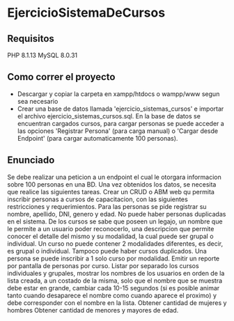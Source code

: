 # EjercicioSistemaDeCursos

## Requisitos
PHP 8.1.13
MySQL 8.0.31

## Como correr el proyecto
- Descargar y copiar la carpeta en xampp/htdocs o wampp/www segun sea necesario
- Crear una base de datos llamada 'ejercicio_sistemas_cursos' e importar el archivo ejercicio_sistemas_cursos.sql. 
En la base de datos se encuentran cargados cursos, para cargar personas se puede acceder a las opciones 'Registrar Persona' (para carga manual) o 'Cargar desde Endpoint' (para cargar automaticamente 100 personas).

## Enunciado
Se debe realizar una peticion a un endpoint el cual le otorgara informacion sobre 100 personas en una BD.
Una vez obtenidos los datos, se necesita que realice las siguientes tareas.
Crear un CRUD o ABM web qu permita inscribir personas a cursos de capacitacion, con las siguientes restricciones 
y requerimientos.
Para las personas se pide registrar su nombre, apellido, DNI, genero y edad. No puede haber personas duplicadas en
el sistema.
De los cursos se sabe que poseen un legajo, un nombre que le permite a un usuario poder reconocerlo,
una descripcion que permite conocer el detalle del mismo y su modalidad, la cual puede ser grupal o individual.
Un curso no puede contener 2 modalidades diferentes, es decir, es grupal o individual. 
Tampoco puede haber cursos duplicados.
Una persona se puede inscribir a 1 solo curso por modalidad.
Emitir un reporte por pantalla de personas por curso.
Listar por separado los cursos individuales y grupales, mostrar los nombres de los usuarios en orden de la lista 
creada, a un costado de la misma, solo que el nombre que se muestra debe estar en grande, cambiar cada 10-15 segundos
(si es posible animar tanto cuando desaparece el nombre como cuando aparece el proximo) y debe corresponder con el nombre en la lista.
Obtener cantidad de mujeres y hombres
Obtener cantidad de menores y mayores de edad.


